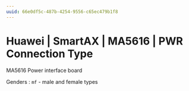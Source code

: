 ```yaml
---
uuid: 66e0df5c-487b-4254-9556-c65ec479b1f8
---
```

# Huawei | SmartAX | MA5616 | PWR Connection Type

MA5616 Power interface board

Genders
: `mf` - male and female types
